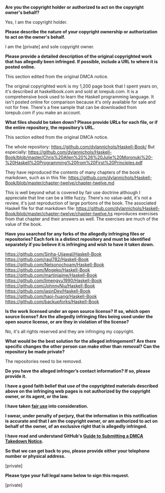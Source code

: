 **Are you the copyright holder or authorized to act on the copyright owner's behalf?**

Yes, I am the copyright holder.

**Please describe the nature of your copyright ownership or authorization to act on the owner's behalf.**

I am the [private] and sole copyright owner.

**Please provide a detailed description of the original copyrighted work that has allegedly been infringed. If possible, include a URL to where it is posted online.**

This section edited from the original DMCA notice.

The original copyrighted work is my 1,200 page book that I spent years on, it's described at haskellbook.com and sold at lorepub.com. It is a comprehensive book used to learn the Haskell programming language. It isn't posted online for comparison because it's only available for sale and not for free. There's a free sample that can be downloaded from lorepub.com if you make an account.

**What files should be taken down? Please provide URLs for each file, or if the entire repository, the repository’s URL.**

This section edited from the original DMCA notice.

The whole repository: https://github.com/dylannichols/Haskell-Book/
But especially: https://github.com/dylannichols/Haskell-Book/blob/master/Chris%20Allen%20%26%20Julie%20Moronuki%20-%20Haskell%20Programming%20from%20First%20Principles.pdf

They have reproduced the contents of many chapters of the book in markdown, such as in this file: https://github.com/dylannichols/Haskell-Book/blob/master/chapter-twelve/chapter-twelve.md

This is well beyond what is covered by fair use doctrine although I appreciate that line can be a little fuzzy. There's no value-add, it's not a review, it's just reproduction of large portions of the book. The associated Haskell file for that markdown file: https://github.com/dylannichols/Haskell-Book/blob/master/chapter-twelve/chapter-twelve.hs reproduces exercises from that chapter and their answers as well. The exercises are much of the value of the book.

**Have you searched for any forks of the allegedly infringing files or repositories? Each fork is a distinct repository and must be identified separately if you believe it is infringing and wish to have it taken down.**

https://github.com/Sinha-Ujjawal/Haskell-Book  
https://github.com/raul782/Haskell-Book  
https://github.com/Nelsonochoam/Haskell-Book  
https://github.com/Mogeko/Haskell-Book  
https://github.com/martinjaime/Haskell-Book  
https://github.com/limengyu1990/Haskell-Book  
https://github.com/JohnnyNiu/Haskell-Book  
https://github.com/iasinDev/Haskell-Book  
https://github.com/haoj-huang/Haskell-Book  
https://github.com/backupforks/Haskell-Book 

**Is the work licensed under an open source license? If so, which open source license? Are the allegedly infringing files being used under the open source license, or are they in violation of the license?**

No, it's all rights reserved and they are infringing my copyright.

**What would be the best solution for the alleged infringement? Are there specific changes the other person can make other than removal? Can the repository be made private?**

The repositories need to be removed.

**Do you have the alleged infringer’s contact information? If so, please provide it.**

**I have a good faith belief that use of the copyrighted materials described above on the infringing web pages is not authorized by the copyright owner, or its agent, or the law.**

**I have taken <a href="https://www.lumendatabase.org/topics/22">fair use</a> into consideration.**

**I swear, under penalty of perjury, that the information in this notification is accurate and that I am the copyright owner, or am authorized to act on behalf of the owner, of an exclusive right that is allegedly infringed.**

**I have read and understand GitHub's <a href="https://docs.github.com/articles/guide-to-submitting-a-dmca-takedown-notice/">Guide to Submitting a DMCA Takedown Notice</a>.**

**So that we can get back to you, please provide either your telephone number or physical address.**

[private]

**Please type your full legal name below to sign this request.**

[private]
